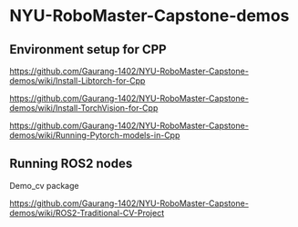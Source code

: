 # NYU-RoboMaster-Capstone-demos

## Environment setup for CPP

https://github.com/Gaurang-1402/NYU-RoboMaster-Capstone-demos/wiki/Install-Libtorch-for-Cpp

https://github.com/Gaurang-1402/NYU-RoboMaster-Capstone-demos/wiki/Install-TorchVision-for-Cpp

https://github.com/Gaurang-1402/NYU-RoboMaster-Capstone-demos/wiki/Running-Pytorch-models-in-Cpp

## Running ROS2 nodes

Demo_cv package

https://github.com/Gaurang-1402/NYU-RoboMaster-Capstone-demos/wiki/ROS2-Traditional-CV-Project
